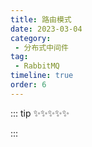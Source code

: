 ```yaml
---
title: 路由模式
date: 2023-03-04
category:
 - 分布式中间件
tag: 
 - RabbitMQ
timeline: true
order: 6
---
```

::: tip ✨✨✨✨✨

:::

<!-- more -->